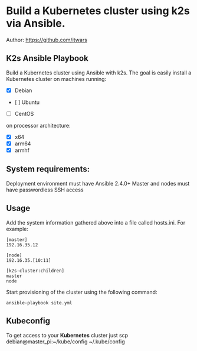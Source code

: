# Build a Kubernetes cluster using k2s via Ansible.

Author: https://github.com/itwars

## K2s Ansible Playbook

Build a Kubernetes cluster using Ansible with k2s. The goal is easily install a Kubernetes cluster on machines running:

- [X] Debian 
- [ ] Ubuntu 
- [ ] CentOS 

on processor architecture:

- [X] x64
- [X] arm64
- [X] armhf

## System requirements:

Deployment environment must have Ansible 2.4.0+
Master and nodes must have passwordless SSH access

## Usage

Add the system information gathered above into a file called hosts.ini. For example:

```
[master]
192.16.35.12

[node]
192.16.35.[10:11]

[k2s-cluster:children]
master
node
```

Start provisioning of the cluster using the following command:

```
ansible-playbook site.yml
```

## Kubeconfig

To get access to your **Kubernetes** cluster just scp debian@master_pi:~/kube/config ~/.kube/config
